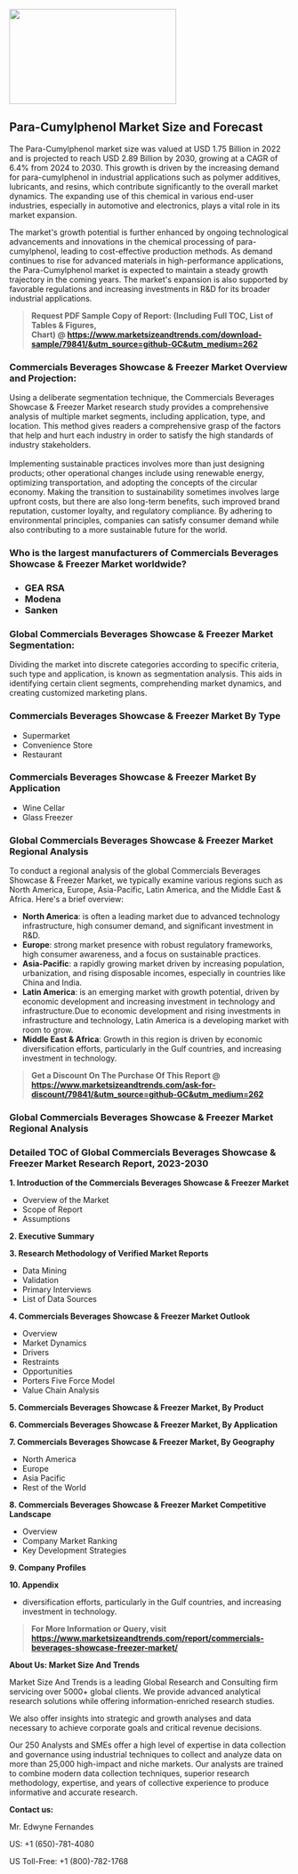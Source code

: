 <p><img class="alignnone size-medium wp-image-20088" src="https://ffe5etoiles.com/wp-content/uploads/2024/12/MST1-300x171.png" alt="" width="300" height="171" /></p><h2>Para-Cumylphenol Market Size and Forecast</h2><p>The Para-Cumylphenol market size was valued at USD 1.75 Billion in 2022 and is projected to reach USD 2.89 Billion by 2030, growing at a CAGR of 6.4% from 2024 to 2030. This growth is driven by the increasing demand for para-cumylphenol in industrial applications such as polymer additives, lubricants, and resins, which contribute significantly to the overall market dynamics. The expanding use of this chemical in various end-user industries, especially in automotive and electronics, plays a vital role in its market expansion.</p><p>The market's growth potential is further enhanced by ongoing technological advancements and innovations in the chemical processing of para-cumylphenol, leading to cost-effective production methods. As demand continues to rise for advanced materials in high-performance applications, the Para-Cumylphenol market is expected to maintain a steady growth trajectory in the coming years. The market's expansion is also supported by favorable regulations and increasing investments in R&D for its broader industrial applications.</p></p><blockquote id="" class=""><strong>Request PDF Sample Copy of Report: (Including Full TOC, List of Tables &amp; Figures, Chart)&nbsp;@&nbsp;<strong><a href="https://www.marketsizeandtrends.com/download-sample/79841/&utm_source=github-GC&utm_medium=262" target="_blank">https://www.marketsizeandtrends.com/download-sample/79841/&utm_source=github-GC&utm_medium=262</a></strong></strong></blockquote><h3 id="" class="">Commercials Beverages Showcase & Freezer Market&nbsp;Overview and Projection:</h3><p id="" class="">Using a deliberate segmentation technique, the Commercials Beverages Showcase & Freezer Market research study provides a comprehensive analysis of multiple market segments, including application, type, and location. This method gives readers a comprehensive grasp of the factors that help and hurt each industry in order to satisfy the high standards of industry stakeholders. <br /> <br />Implementing sustainable practices involves more than just designing products; other operational changes include using renewable energy, optimizing transportation, and adopting the concepts of the circular economy. Making the transition to sustainability sometimes involves large upfront costs, but there are also long-term benefits, such improved brand reputation, customer loyalty, and regulatory compliance. By adhering to environmental principles, companies can satisfy consumer demand while also contributing to a more sustainable future for the world.</p><h3 id="" class="">Who is the largest manufacturers of&nbsp;Commercials Beverages Showcase & Freezer Market worldwide?</h3><h3 class=""><p><ul><li>GEA RSA </li><li> Modena </li><li> Sanken</li></ul></p></h3><h3 id="" class="">Global&nbsp;Commercials Beverages Showcase & Freezer Market Segmentation:</h3><p id="" class="">Dividing the market into discrete categories according to specific criteria, such type and application, is known as segmentation analysis. This aids in identifying certain client segments, comprehending market dynamics, and creating customized marketing plans.</p><h3 id="" class="">Commercials Beverages Showcase & Freezer Market&nbsp;By Type</h3><p><p><ul><li>Supermarket </li><li> Convenience Store </li><li> Restaurant</p></li></ul></p></p><h3 id="" class="">Commercials Beverages Showcase & Freezer Market&nbsp;By Application</h3><p class=""><p><ul><li>Wine Cellar </li><li> Glass Freezer</li></ul></p></p><h3 id="" class="">Global Commercials Beverages Showcase & Freezer Market Regional Analysis</h3><p id="" class="">To conduct a regional analysis of the global Commercials Beverages Showcase & Freezer Market, we typically examine various regions such as North America, Europe, Asia-Pacific, Latin America, and the Middle East &amp; Africa. Here's a brief overview:</p><ul><li><strong>North America</strong>: is often a leading market due to advanced technology infrastructure, high consumer demand, and significant investment in R&amp;D.</li><li><strong>Europe</strong>: strong market presence with robust regulatory frameworks, high consumer awareness, and a focus on sustainable practices.</li><li><strong>Asia-Pacific</strong>: a rapidly growing market driven by increasing population, urbanization, and rising disposable incomes, especially in countries like China and India.</li><li><strong>Latin America</strong>: is an emerging market with growth potential, driven by economic development and increasing investment in technology and infrastructure.Due to economic development and rising investments in infrastructure and technology, Latin America is a developing market with room to grow.</li><li><strong>Middle East &amp; Africa</strong>: Growth in this region is driven by economic diversification efforts, particularly in the Gulf countries, and increasing investment in technology.</li></ul><blockquote id="" class=""><strong>Get a Discount On The Purchase Of This Report @ <strong><a href="https://www.marketsizeandtrends.com/ask-for-discount/79841/&utm_source=github-GC&utm_medium=262" target="_blank">https://www.marketsizeandtrends.com/ask-for-discount/79841/&utm_source=github-GC&utm_medium=262</a></strong></strong></blockquote><h3 id="" class="">Global Commercials Beverages Showcase & Freezer Market Regional Analysis</h3><h3 id="" class="">Detailed TOC of Global Commercials Beverages Showcase & Freezer Market Research Report, 2023-2030</h3><p id="" class=""><strong>1. Introduction of the Commercials Beverages Showcase & Freezer Market</strong></p><ul><li>Overview of the Market</li><li>Scope of Report</li><li>Assumptions</li></ul><p id="" class=""><strong>2. Executive Summary</strong></p><p id="" class=""><strong>3. Research Methodology of Verified Market Reports</strong></p><ul><li>Data Mining</li><li>Validation</li><li>Primary Interviews</li><li>List of Data Sources</li></ul><p id="" class=""><strong>4. Commercials Beverages Showcase & Freezer Market Outlook</strong></p><ul><li>Overview</li><li>Market Dynamics</li><li>Drivers</li><li>Restraints</li><li>Opportunities</li><li>Porters Five Force Model</li><li>Value Chain Analysis</li></ul><p id="" class=""><strong>5. Commercials Beverages Showcase & Freezer Market, By Product</strong></p><p id="" class=""><strong>6. Commercials Beverages Showcase & Freezer Market, By Application</strong></p><p id="" class=""><strong>7. Commercials Beverages Showcase & Freezer Market, By Geography</strong></p><ul><li>North America</li><li>Europe</li><li>Asia Pacific</li><li>Rest of the World</li></ul><p id="" class=""><strong>8. Commercials Beverages Showcase & Freezer Market Competitive Landscape</strong></p><ul><li>Overview</li><li>Company Market Ranking</li><li>Key Development Strategies</li></ul><p id="" class=""><strong>9. Company Profiles</strong></p><p id="" class=""><strong>10. Appendix</strong></p><ul><li>diversification efforts, particularly in the Gulf countries, and increasing investment in technology.</li></ul><blockquote id="" class=""><strong>For More Information or Query, visit <strong><strong><a href="https://www.marketsizeandtrends.com/report/commercials-beverages-showcase-freezer-market/" target="_blank">https://www.marketsizeandtrends.com/report/commercials-beverages-showcase-freezer-market/</a></strong></strong></strong></blockquote><p id="" class=""><strong>About Us: Market Size And Trends</strong></p><p id="" class="">Market Size And Trends is a leading Global Research and Consulting firm servicing over 5000+ global clients. We provide advanced analytical research solutions while offering information-enriched research studies.</p><p id="" class="">We also offer insights into strategic and growth analyses and data necessary to achieve corporate goals and critical revenue decisions.</p><p id="" class="">Our 250 Analysts and SMEs offer a high level of expertise in data collection and governance using industrial techniques to collect and analyze data on more than 25,000 high-impact and niche markets. Our analysts are trained to combine modern data collection techniques, superior research methodology, expertise, and years of collective experience to produce informative and accurate research.</p><p id="" class=""><strong>Contact us:</strong></p><p id="" class="">Mr. Edwyne Fernandes</p><p id="" class="">US: +1 (650)-781-4080</p><p id="" class="">US Toll-Free: +1 (800)-782-1768</p>
